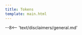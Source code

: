 ```yaml
---
title: Tokens
template: main.html
---
```


<div class='subsection-wrapper'></div>
<div class='disclaimer'>
--8<-- 'text/disclaimers/general.md'
</div>